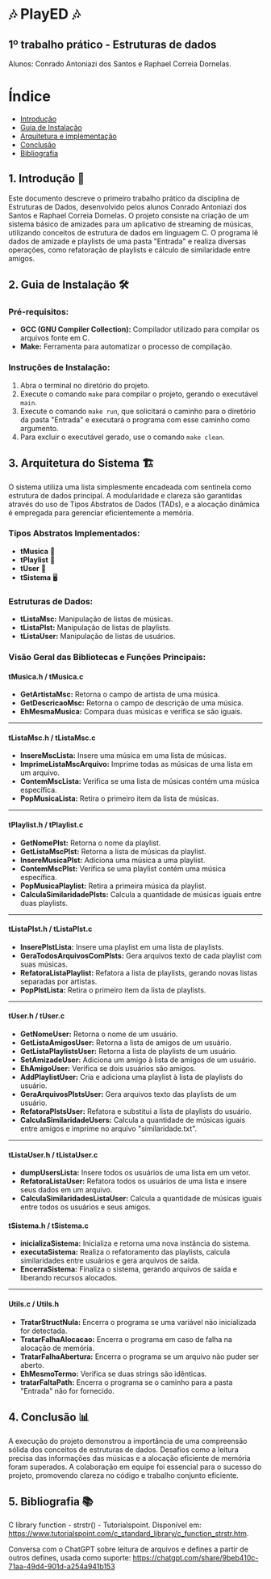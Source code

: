 # 🎶 PlayED 🎶
## 1º trabalho prático - Estruturas de dados
Alunos: Conrado Antoniazi dos Santos e Raphael Correia Dornelas.

# Índice 

* [Introdução](#intro)
* [Guia de Instalação](#instalacao)
* [Arquitetura e implementação](#implementacao)
* [Conclusão](#conclusao)
* [Bibliografia](#bibliografia)

<a id="intro"></a>
## 1. Introdução 📘

Este documento descreve o primeiro trabalho prático da disciplina de Estruturas de Dados, desenvolvido pelos alunos Conrado Antoniazi dos Santos e Raphael Correia Dornelas. O projeto consiste na criação de um sistema básico de amizades para um aplicativo de streaming de músicas, utilizando conceitos de estrutura de dados em linguagem C. O programa lê dados de amizade e playlists de uma pasta "Entrada" e realiza diversas operações, como refatoração de playlists e cálculo de similaridade entre amigos.

<a id="instalacao"></a>
## 2. Guia de Instalação 🛠️

### Pré-requisitos:
- **GCC (GNU Compiler Collection):** Compilador utilizado para compilar os arquivos fonte em C.
- **Make:** Ferramenta para automatizar o processo de compilação.

### Instruções de Instalação:
1. Abra o terminal no diretório do projeto.
2. Execute o comando `make` para compilar o projeto, gerando o executável `main`.
3. Execute o comando `make run`, que solicitará o caminho para o diretório da pasta "Entrada" e executará o programa com esse caminho como argumento.
4. Para excluir o executável gerado, use o comando `make clean`.

<a id="implementacao"></a>
## 3. Arquitetura do Sistema 🏗️

O sistema utiliza uma lista simplesmente encadeada com sentinela como estrutura de dados principal. A modularidade e clareza são garantidas através do uso de Tipos Abstratos de Dados (TADs), e a alocação dinâmica é empregada para gerenciar eficientemente a memória.

### Tipos Abstratos Implementados:
- **tMusica** 🎵
- **tPlaylist** 📜
- **tUser** 👤
- **tSistema** 🖥️

### Estruturas de Dados:
- **tListaMsc:** Manipulação de listas de músicas.
- **tListaPlst:** Manipulação de listas de playlists.
- **tListaUser:** Manipulação de listas de usuários.

### Visão Geral das Bibliotecas e Funções Principais:

#### tMusica.h / tMusica.c
- **GetArtistaMsc:** Retorna o campo de artista de uma música.
- **GetDescricaoMsc:** Retorna o campo de descrição de uma música.
- **EhMesmaMusica:** Compara duas músicas e verifica se são iguais.

---

#### tListaMsc.h / tListaMsc.c
- **InsereMscLista:** Insere uma música em uma lista de músicas.
- **ImprimeListaMscArquivo:** Imprime todas as músicas de uma lista em um arquivo.
- **ContemMscLista:** Verifica se uma lista de músicas contém uma música específica.
- **PopMusicaLista:** Retira o primeiro item da lista de músicas.

---

#### tPlaylist.h / tPlaylist.c
- **GetNomePlst:** Retorna o nome da playlist.
- **GetListaMscPlst:** Retorna a lista de músicas da playlist.
- **InsereMusicaPlst:** Adiciona uma música a uma playlist.
- **ContemMscPlst:** Verifica se uma playlist contém uma música específica.
- **PopMusicaPlaylist:** Retira a primeira música da playlist.
- **CalculaSimilaridadePlsts:** Calcula a quantidade de músicas iguais entre duas playlists.

---

#### tListaPlst.h / tListaPlst.c
- **InserePlstLista:** Insere uma playlist em uma lista de playlists.
- **GeraTodosArquivosComPlsts:** Gera arquivos texto de cada playlist com suas músicas.
- **RefatoraListaPlaylist:** Refatora a lista de playlists, gerando novas listas separadas por artistas.
- **PopPlstLista:** Retira o primeiro item da lista de playlists.

---

#### tUser.h / tUser.c
- **GetNomeUser:** Retorna o nome de um usuário.
- **GetListaAmigosUser:** Retorna a lista de amigos de um usuário.
- **GetListaPlaylistsUser:** Retorna a lista de playlists de um usuário.
- **SetAmizadeUser:** Adiciona um amigo à lista de amigos de um usuário.
- **EhAmigoUser:** Verifica se dois usuários são amigos.
- **AddPlaylistUser:** Cria e adiciona uma playlist à lista de playlists do usuário.
- **GeraArquivosPlstsUser:** Gera arquivos texto das playlists de um usuário.
- **RefatoraPlstsUser:** Refatora e substitui a lista de playlists do usuário.
- **CalculaSimilaridadeUsers:** Calcula a quantidade de músicas iguais entre amigos e imprime no arquivo "similaridade.txt".

---

#### tListaUser.h / tListaUser.c
- **dumpUsersLista:** Insere todos os usuários de uma lista em um vetor.
- **RefatoraListaUser:** Refatora todos os usuários de uma lista e insere seus dados em um arquivo.
- **CalculaSimilaridadesListaUser:** Calcula a quantidade de músicas iguais entre todos os usuários e seus amigos.

#### tSistema.h / tSistema.c
- **inicializaSistema:** Inicializa e retorna uma nova instância do sistema.
- **executaSistema:** Realiza o refatoramento das playlists, calcula similaridades entre usuários e gera arquivos de saída.
- **EncerraSistema:** Finaliza o sistema, gerando arquivos de saída e liberando recursos alocados.

---

#### Utils.c / Utils.h
- **TratarStructNula:** Encerra o programa se uma variável não inicializada for detectada.
- **TratarFalhaAlocacao:** Encerra o programa em caso de falha na alocação de memória.
- **TratarFalhaAbertura:** Encerra o programa se um arquivo não puder ser aberto.
- **EhMesmoTermo:** Verifica se duas strings são idênticas.
- **tratarFaltaPath:** Encerra o programa se o caminho para a pasta "Entrada" não for fornecido.

<a id="conclusao"></a>
## 4. Conclusão 📊

A execução do projeto demonstrou a importância de uma compreensão sólida dos conceitos de estruturas de dados. Desafios como a leitura precisa das informações das músicas e a alocação eficiente de memória foram superados. A colaboração em equipe foi essencial para o sucesso do projeto, promovendo clareza no código e trabalho conjunto eficiente.

<a id="bibliografia"></a>
## 5. Bibliografia 📚

C library function - strstr() - Tutorialspoint. Disponível em: <https://www.tutorialspoint.com/c_standard_library/c_function_strstr.htm>.

Conversa com o ChatGPT sobre leitura de arquivos e defines a partir de outros defines, usada como suporte: 
https://chatgpt.com/share/9beb410c-71aa-49d4-901d-a254a941b153 
